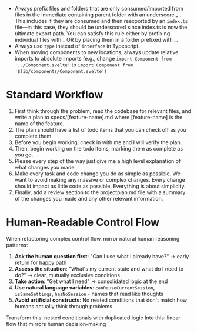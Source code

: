 - Always prefix files and folders that are only consumed/imported from files in the immediate containing parent folder with an underscore _ . This includes if they are consumed and then reexported by an `index.ts` file—in this case, they should be underscored since index.ts is now the ultimate export path.  You can satisfy this rule either by prefixing individual files with _ OR by placing them in a folder prefixed with _.
- Always use `type` instead of `interface` in Typescript.
- When moving components to new locations, always update relative imports to absolute imports (e.g., change `import Component from '../Component.svelte'` to `import Component from '$lib/components/Component.svelte'`)

# Standard Workflow
1. First think through the problem, read the codebase for relevant files, and write a plan to specs/[feature-name].md where [feature-name] is the name of the feature.
2. The plan should have a list of todo items that you can check off as you complete them
3. Before you begin working, check in with me and I will verify the plan.
4. Then, begin working on the todo items, marking them as complete as you go.
5. Please every step of the way just give me a high level explanation of what changes you made
6. Make every task and code change you do as simple as possible. We want to avoid making any massive or complex changes. Every change should impact as little code as possible. Everything is about simplicity.
7. Finally, add a review section to the projectplan.md file with a summary of the changes you made and any other relevant information.


# Human-Readable Control Flow
When refactoring complex control flow, mirror natural human reasoning patterns:

1. **Ask the human question first**: "Can I use what I already have?" → early return for happy path
2. **Assess the situation**: "What's my current state and what do I need to do?" → clear, mutually exclusive conditions  
3. **Take action**: "Get what I need" → consolidated logic at the end
4. **Use natural language variables**: `canReuseCurrentSession`, `isSameSettings`, `hasNoSession` - names that read like thoughts
5. **Avoid artificial constructs**: No nested conditions that don't match how humans actually think through problems

Transform this: nested conditionals with duplicated logic
Into this: linear flow that mirrors human decision-making